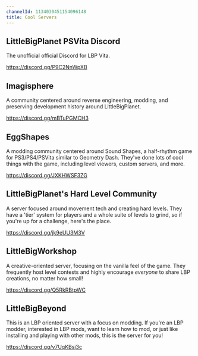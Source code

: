 ```yaml
---
channelId: 1134030451154096148
title: Cool Servers
---
```


## LittleBigPlanet PSVita Discord
The unofficial official Discord for LBP Vita.

https://discord.gg/P9C2NnWpXB

## Imagisphere
A community centered around reverse engineering, modding, and preserving development history around LittleBigPlanet.

https://discord.gg/mBTuPGMCH3

## EggShapes
A modding community centered around Sound Shapes, a half-rhythm game for PS3/PS4/PSVita similar to Geometry Dash. They've done lots of cool things with the game, including level viewers, custom servers, and more.

https://discord.gg/JXKHWSF3ZG

## LittleBigPlanet's Hard Level Community
A server focused around movement tech and creating hard levels. They have a 'tier' system for players and a whole suite of levels to grind, so if you're up for a challenge, here's the place.

https://discord.gg/jk9eUU3M3V

## LittleBigWorkshop

A creative-oriented server, focusing on the vanilla feel of the game. They frequently host level contests and highly encourage *everyone* to share LBP creations, no matter how small!

https://discord.gg/Q5RkRBtpWC

## LittleBigBeyond

This is an LBP oriented server with a focus on modding. If you're an LBP modder, interested in LBP mods, want to learn how to mod, or just like installing and playing with other mods, this is the server for you!

https://discord.gg/v7UqKBsj3c